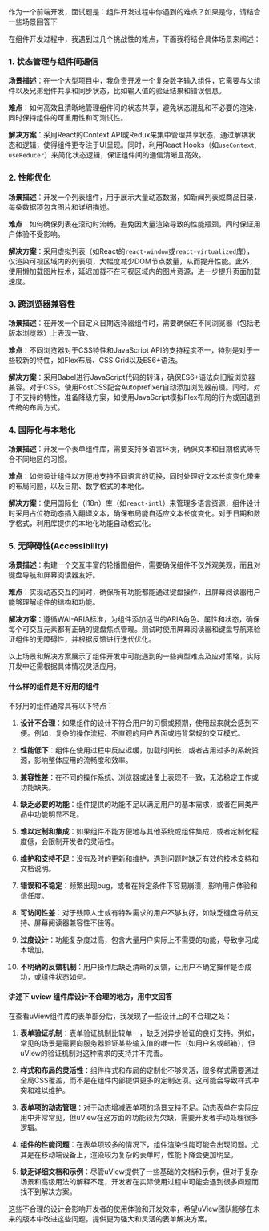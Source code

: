 作为一个前端开发，面试题是：组件开发过程中你遇到的难点？如果是你，请结合一些场景回答下

在组件开发过程中，我遇到过几个挑战性的难点，下面我将结合具体场景来阐述：

### 1. **状态管理与组件间通信**

**场景描述**：在一个大型项目中，我负责开发一个复杂数字输入组件，它需要与父组件以及兄弟组件共享和同步状态，比如输入值的验证结果和错误信息。

**难点**：如何高效且清晰地管理组件间的状态共享，避免状态混乱和不必要的渲染，同时保持组件的可重用性和可测试性。

**解决方案**：采用React的Context API或Redux来集中管理共享状态，通过解耦状态和逻辑，使得组件更专注于UI呈现。同时，利用React Hooks（如`useContext`, `useReducer`）来简化状态逻辑，保证组件间的通信清晰且高效。

### 2. **性能优化**

**场景描述**：开发一个列表组件，用于展示大量动态数据，如新闻列表或商品目录，每条数据项包含图片和详细描述。

**难点**：如何确保列表在滚动时流畅，避免因大量渲染导致的性能瓶颈，同时保证用户体验不受影响。

**解决方案**：采用虚拟列表（如React的`react-window`或`react-virtualized`库），仅渲染可视区域内的列表项，大幅度减少DOM节点数量，从而提升性能。此外，使用懒加载图片技术，延迟加载不在可视区域内的图片资源，进一步提升页面加载速度。

### 3. **跨浏览器兼容性**

**场景描述**：在开发一个自定义日期选择器组件时，需要确保在不同浏览器（包括老版本浏览器）上表现一致。

**难点**：不同浏览器对于CSS特性和JavaScript API的支持程度不一，特别是对于一些较新的特性，如Flex布局、CSS Grid以及ES6+语法。

**解决方案**：采用Babel进行JavaScript代码的转译，确保ES6+语法向旧版浏览器兼容。对于CSS，使用PostCSS配合Autoprefixer自动添加浏览器前缀。同时，对于不支持的特性，准备降级方案，如使用JavaScript模拟Flex布局的行为或回退到传统的布局方式。

### 4. **国际化与本地化**

**场景描述**：开发一个表单组件库，需要支持多语言环境，确保文本和日期格式等符合不同地区的习惯。

**难点**：如何设计组件以方便地支持不同语言的切换，同时处理好文本长度变化带来的布局问题，以及日期、数字格式的本地化。

**解决方案**：使用国际化（i18n）库（如`react-intl`）来管理多语言资源，组件设计时采用占位符动态插入翻译文本，确保布局能自适应文本长度变化。对于日期和数字格式，利用库提供的本地化功能自动格式化。

### 5. **无障碍性(Accessibility)**

**场景描述**：构建一个交互丰富的轮播图组件，需要确保组件不仅外观美观，而且对键盘导航和屏幕阅读器友好。

**难点**：实现动态交互的同时，确保所有功能都能通过键盘操作，且屏幕阅读器用户能够理解组件的结构和功能。

**解决方案**：遵循WAI-ARIA标准，为组件添加适当的ARIA角色、属性和状态，确保每个可交互元素都有正确的键盘焦点管理。测试时使用屏幕阅读器和键盘导航来验证组件的无障碍性，并根据反馈进行迭代优化。

以上场景和解决方案展示了组件开发中可能遇到的一些典型难点及应对策略，实际开发中还需根据具体情况灵活应用。

#### 什么样的组件是不好用的组件

不好用的组件通常具有以下特点：

1. **设计不合理**：如果组件的设计不符合用户的习惯或预期，使用起来就会感到不便。例如，复杂的操作流程、不直观的用户界面或违背常规的交互模式。

2. **性能低下**：组件在使用过程中反应迟缓，加载时间长，或者占用过多的系统资源，影响整体应用的流畅度和效率。

3. **兼容性差**：在不同的操作系统、浏览器或设备上表现不一致，无法稳定工作或功能缺失。

4. **缺乏必要的功能**：组件提供的功能不足以满足用户的基本需求，或者在同类产品中功能明显不足。

5. **难以定制和集成**：如果组件不能方便地与其他系统或组件集成，或者定制化程度低，会限制开发者的灵活性。

6. **维护和支持不足**：没有及时的更新和维护，遇到问题时缺乏有效的技术支持和文档说明。

7. **错误和不稳定**：频繁出现bug，或者在特定条件下容易崩溃，影响用户体验和信任度。

8. **可访问性差**：对于残障人士或有特殊需求的用户不够友好，如缺乏键盘导航支持、屏幕阅读器兼容性不佳等。

9. **过度设计**：功能复杂度过高，包含大量用户实际上不需要的功能，导致学习成本增加。

10. **不明确的反馈机制**：用户操作后缺乏清晰的反馈，让用户不确定操作是否成功，或组件状态如何。


#### 讲述下 uview 组件库设计不合理的地方，用中文回答

在查看uView组件库的表单部分后，我发现了一些设计上的不合理之处：

1. **表单验证机制**：表单验证机制比较单一，缺乏对异步验证的良好支持。例如，常见的场景是需要向服务器验证某些输入值的唯一性（如用户名或邮箱），但uView的验证机制对这种需求的支持并不完善。

2. **样式和布局的灵活性**：组件样式和布局的定制化不够灵活，很多样式需要通过全局CSS覆盖，而不是在组件内部提供更多的定制选项。这可能会导致样式冲突和难以维护。

3. **表单项的动态管理**：对于动态增减表单项的场景支持不足。动态表单在实际应用中非常常见，但uView在这方面的功能较为欠缺，需要开发者手动处理很多逻辑。

4. **组件的性能问题**：在表单项较多的情况下，组件渲染性能可能会出现问题。尤其是在移动端设备上，渲染较为复杂的表单时，性能下降会更加明显。

5. **缺乏详细文档和示例**：尽管uView提供了一些基础的文档和示例，但对于复杂场景和高级用法的解释不足，开发者在实际使用过程中可能会遇到很多问题而找不到解决方案。

这些不合理的设计会影响开发者的使用体验和开发效率，希望uView团队能够在未来的版本中改进这些问题，提供更为强大和灵活的表单解决方案。